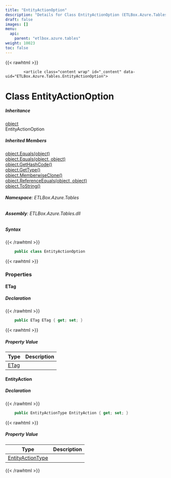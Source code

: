 ```yaml
---
title: "EntityActionOption"
description: "Details for Class EntityActionOption (ETLBox.Azure.Tables)"
draft: false
images: []
menu:
  api:
    parent: "etlbox.azure.tables"
weight: 10023
toc: false
---
```


{{< rawhtml >}}

            <article class="content wrap" id="_content" data-uid="ETLBox.Azure.Tables.EntityActionOption">
  <h1 id="ETLBox_Azure_Tables_EntityActionOption" data-uid="ETLBox.Azure.Tables.EntityActionOption" class="text-break">Class EntityActionOption
</h1>
  <div class="markdown level0 summary"></div>
  <div class="markdown level0 conceptual"></div>
  <div class="inheritance">
    <h5>Inheritance</h5>
    <div class="level0"><a class="xref" href="https://learn.microsoft.com/dotnet/api/system.object">object</a></div>
    <div class="level1"><span class="xref">EntityActionOption</span></div>
  </div>
  <div class="inheritedMembers">
    <h5>Inherited Members</h5>
    <div>
      <a class="xref" href="https://learn.microsoft.com/dotnet/api/system.object.equals#system-object-equals(system-object)">object.Equals(object)</a>
    </div>
    <div>
      <a class="xref" href="https://learn.microsoft.com/dotnet/api/system.object.equals#system-object-equals(system-object-system-object)">object.Equals(object, object)</a>
    </div>
    <div>
      <a class="xref" href="https://learn.microsoft.com/dotnet/api/system.object.gethashcode">object.GetHashCode()</a>
    </div>
    <div>
      <a class="xref" href="https://learn.microsoft.com/dotnet/api/system.object.gettype">object.GetType()</a>
    </div>
    <div>
      <a class="xref" href="https://learn.microsoft.com/dotnet/api/system.object.memberwiseclone">object.MemberwiseClone()</a>
    </div>
    <div>
      <a class="xref" href="https://learn.microsoft.com/dotnet/api/system.object.referenceequals">object.ReferenceEquals(object, object)</a>
    </div>
    <div>
      <a class="xref" href="https://learn.microsoft.com/dotnet/api/system.object.tostring">object.ToString()</a>
    </div>
  </div>
<h6><strong>Namespace</strong>: ETLBox.Azure.Tables</h6>
  <h6><strong>Assembly</strong>: ETLBox.Azure.Tables.dll</h6>
  <h5 id="ETLBox_Azure_Tables_EntityActionOption_syntax">Syntax</h5>
{{< /rawhtml >}}

```C#
    public class EntityActionOption
```

{{< rawhtml >}}
  <h3 id="properties">Properties
</h3>
  <a id="ETLBox_Azure_Tables_EntityActionOption_ETag_" data-uid="ETLBox.Azure.Tables.EntityActionOption.ETag*"></a>
  <h4 id="ETLBox_Azure_Tables_EntityActionOption_ETag" data-uid="ETLBox.Azure.Tables.EntityActionOption.ETag">ETag</h4>
  <div class="markdown level1 summary"></div>
  <div class="markdown level1 conceptual"></div>
  <h5 class="declaration">Declaration</h5>
{{< /rawhtml >}}

```C#
    public ETag ETag { get; set; }
```

{{< rawhtml >}}
  <h5 class="propertyValue">Property Value</h5>
  <table class="table table-bordered table-condensed">
    <thead>
      <tr>
        <th>Type</th>
        <th>Description</th>
      </tr>
    </thead>
    <tbody>
      <tr>
        <td><a class="xref" href="https://learn.microsoft.com/dotnet/api/azure.etag">ETag</a></td>
        <td></td>
      </tr>
    </tbody>
  </table>
  <a id="ETLBox_Azure_Tables_EntityActionOption_EntityAction_" data-uid="ETLBox.Azure.Tables.EntityActionOption.EntityAction*"></a>
  <h4 id="ETLBox_Azure_Tables_EntityActionOption_EntityAction" data-uid="ETLBox.Azure.Tables.EntityActionOption.EntityAction">EntityAction</h4>
  <div class="markdown level1 summary"></div>
  <div class="markdown level1 conceptual"></div>
  <h5 class="declaration">Declaration</h5>
{{< /rawhtml >}}

```C#
    public EntityActionType EntityAction { get; set; }
```

{{< rawhtml >}}
  <h5 class="propertyValue">Property Value</h5>
  <table class="table table-bordered table-condensed">
    <thead>
      <tr>
        <th>Type</th>
        <th>Description</th>
      </tr>
    </thead>
    <tbody>
      <tr>
        <td><a class="xref" href="/api/etlbox.azure.tables/entityactiontype">EntityActionType</a></td>
        <td></td>
      </tr>
    </tbody>
  </table>

{{< /rawhtml >}}
